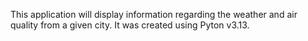 This application will display information regarding the weather and air quality from a given city. It was created using Pyton v3.13.
